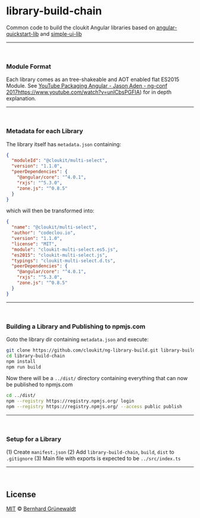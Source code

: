 # library-build-chain

Common code to build the cloukit Angular libraries based on [angular-quickstart-lib](https://github.com/filipesilva/angular-quickstart-lib) and [simple-ui-lib](https://github.com/jasonaden/simple-ui-lib)

-----

&nbsp;

### Module Format

Each library comes as an tree-shakeable and AOT enabled flat ES2015 Module.
See [YouTube Packaging Angular - Jason Aden - ng-conf 2017]()https://www.youtube.com/watch?v=unICbsPGFIA) for in depth explanation.

-----

&nbsp;

### Metadata for each Library

The library itself has `metadata.json` containing:

```json
{
  "moduleId": "@cloukit/multi-select",
  "version": "1.1.0",
  "peerDependencies": {
    "@angular/core": "^4.0.1",
    "rxjs": "^5.3.0",
    "zone.js": "^0.8.5"
  }
}
```

which will then be transformed into:

```json
{
  "name": "@cloukit/multi-select",
  "author": "codeclou.io",
  "version": "1.1.0",
  "license": "MIT",
  "module": "cloukit-multi-select.es5.js",
  "es2015": "cloukit-multi-select.js",
  "typings": "cloukit-multi-select.d.ts",
  "peerDependencies": {
    "@angular/core": "^4.0.1",
    "rxjs": "^5.3.0",
    "zone.js": "^0.8.5"
  }
}
```

-----

&nbsp;

### Building a Library and Publishing to npmjs.com

Goto the library dir containing `metadata.json` and execute:

```bash
git clone https://github.com/cloukit/ng-library-build.git library-build-chain
cd library-build-chain
npm install
npm run build
```

Now there will be a `../dist/` directory containing everything that can now be published to npmjs.com

```bash
cd ../dist/
npm --registry https://registry.npmjs.org/ login
npm --registry https://registry.npmjs.org/ --access public publish
```
-----

&nbsp;

### Setup for a Library

(1) Create `manifest.json`
(2) Add `library-build-chain`, `build`, `dist` to `.gitignore`
(3) Main file with exports is expected to be `../src/index.ts`

-----

&nbsp;

## License

[MIT](./LICENSE) © [Bernhard Grünewaldt](https://github.com/clouless)
